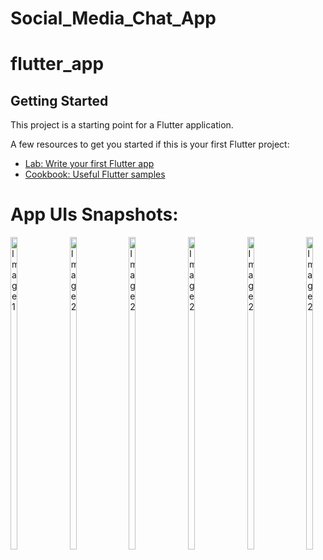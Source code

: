# Social_Media_Chat_App

# flutter_app

## Getting Started

This project is a starting point for a Flutter application.

A few resources to get you started if this is your first Flutter project:

- [Lab: Write your first Flutter app](https://docs.flutter.dev/get-started/codelab)
- [Cookbook: Useful Flutter samples](https://docs.flutter.dev/cookbook)



# App UIs Snapshots:

<div style="display: flex; gap: 50px;">
  <img src="https://github.com/yogi753/Social_Media_Chat_App_Flutter/assets/113347563/6363af59-1dd4-4e44-b085-2e4ab8529d38" alt="Image 1" style="width: 25%; height: 500px;">
  <img src="https://github.com/yogi753/Social_Media_Chat_App_Flutter/assets/113347563/c3d54404-9f00-41c9-84fe-0a645fe29b93" alt="Image 2" style="width: 25%; height: 500px;">
  <img src="https://github.com/yogi753/Social_Media_Chat_App_Flutter/assets/113347563/12a54c75-06dc-4d53-8c79-1322daace150" alt="Image 2" style="width: 25%; height: 500px;">
   <img src="https://github.com/yogi753/Social_Media_Chat_App_Flutter/assets/113347563/6dc320d3-229c-4a4e-a2b4-3151ff17b7db" alt="Image 2" style="width: 25%; height: 500px;">
    <img src="https://github.com/yogi753/Social_Media_Chat_App_Flutter/assets/113347563/4d405172-ecbd-4905-b7f5-7ceafefde78a" alt="Image 2" style="width: 25%; height: 500px;">
    <img src="https://github.com/yogi753/Social_Media_Chat_App_Flutter/assets/113347563/0ac93ad2-dc77-4072-8e4b-ff3c4cc77520" alt="Image 2" style="width: 25%; height: 500px;">
</div>

